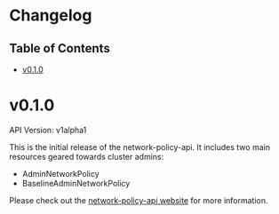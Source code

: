 # Changelog

## Table of Contents

- [v0.1.0](#v010)

# v0.1.0

API Version: v1alpha1

This is the initial release of the network-policy-api. It includes two
main resources geared towards cluster admins:

- AdminNetworkPolicy
- BaselineAdminNetworkPolicy

Please check out the [network-policy-api website](https://network-policy-api.sigs.k8s.io/) for more information.
